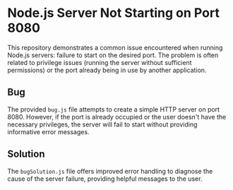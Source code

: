 # Node.js Server Not Starting on Port 8080

This repository demonstrates a common issue encountered when running Node.js servers: failure to start on the desired port.  The problem is often related to privilege issues (running the server without sufficient permissions) or the port already being in use by another application.

## Bug

The provided `bug.js` file attempts to create a simple HTTP server on port 8080. However, if the port is already occupied or the user doesn't have the necessary privileges, the server will fail to start without providing informative error messages. 

## Solution

The `bugSolution.js` file offers improved error handling to diagnose the cause of the server failure, providing helpful messages to the user.